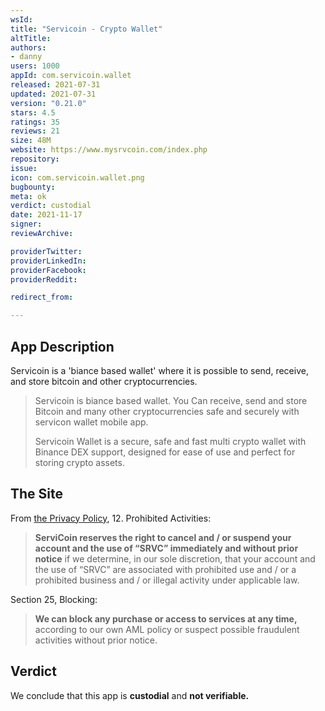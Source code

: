 ```yaml
---
wsId: 
title: "Servicoin - Crypto Wallet"
altTitle: 
authors:
- danny
users: 1000
appId: com.servicoin.wallet
released: 2021-07-31
updated: 2021-07-31
version: "0.21.0"
stars: 4.5
ratings: 35
reviews: 21
size: 48M
website: https://www.mysrvcoin.com/index.php
repository: 
issue: 
icon: com.servicoin.wallet.png
bugbounty: 
meta: ok
verdict: custodial
date: 2021-11-17
signer: 
reviewArchive:

providerTwitter: 
providerLinkedIn: 
providerFacebook: 
providerReddit: 

redirect_from:

---
```


## App Description

Servicoin is a 'biance based wallet' where it is possible to send, receive, and store bitcoin and other cryptocurrencies.

> Servicoin is biance based wallet. You Can receive, send and store Bitcoin and many other cryptocurrencies safe and securely with servicon wallet mobile app.
>
> Servicoin Wallet is a secure, safe and fast multi crypto wallet with Binance DEX support, designed for ease of use and perfect for storing crypto assets.

## The Site

From [the Privacy Policy](https://www.mysrvcoin.com/privacypolicy.php), 12. Prohibited Activities:

> **ServiCoin reserves the right to cancel and / or suspend your account and the use of “SRVC” immediately and without prior notice** if we determine, in our sole discretion, that your account and the use of “SRVC” are associated with prohibited use and / or a prohibited business and / or illegal activity under applicable law.

Section 25, Blocking:

> **We can block any purchase or access to services at any time,** according to our own AML policy or suspect possible fraudulent activities without prior notice.

## Verdict

We conclude that this app is **custodial** and **not verifiable.**